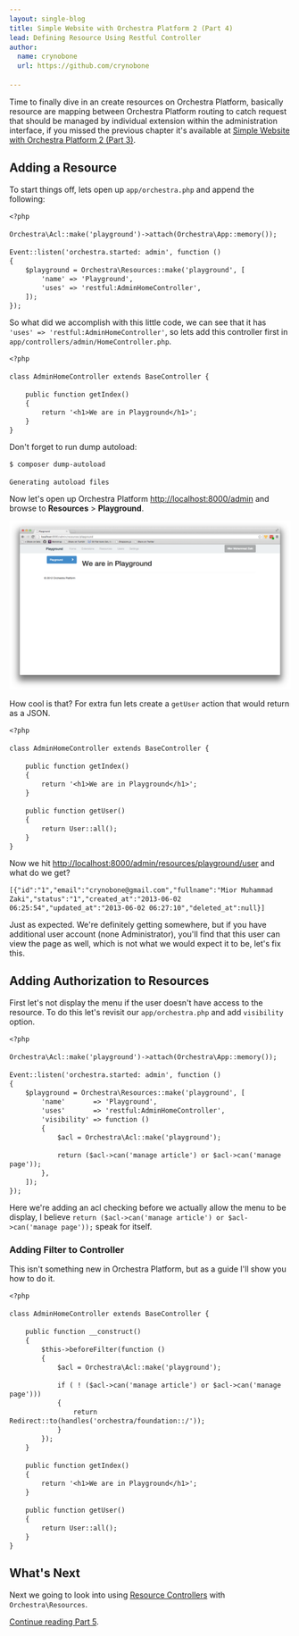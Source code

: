 ```yaml
---
layout: single-blog
title: Simple Website with Orchestra Platform 2 (Part 4)
lead: Defining Resource Using Restful Controller
author:
  name: crynobone
  url: https://github.com/crynobone

---
```


Time to finally dive in an create resources on Orchestra Platform, basically resource are mapping between Orchestra Platform routing to catch request that should be managed by individual extension within the administration interface, if you missed the previous chapter it's available at 
[Simple Website with Orchestra Platform 2 (Part 3)](/blogs/2013/06/01/simple-website-3).

## Adding a Resource

To start things off, lets open up `app/orchestra.php` and append the following:

	<?php
	
	Orchestra\Acl::make('playground')->attach(Orchestra\App::memory());
	
	Event::listen('orchestra.started: admin', function ()
	{
		$playground = Orchestra\Resources::make('playground', [
			'name' => 'Playground',
			'uses' => 'restful:AdminHomeController',
		]);
	});
	
So what did we accomplish with this little code, we can see that it has `'uses' => 'restful:AdminHomeController'`, so lets add this controller first in `app/controllers/admin/HomeController.php`.

	<?php 
	
	class AdminHomeController extends BaseController {
	
		public function getIndex()
		{
			return '<h1>We are in Playground</h1>';
		}
	}
	
Don't forget to run dump autoload:

	$ composer dump-autoload
	
	Generating autoload files
	
Now let's open up Orchestra Platform <http://localhost:8000/admin> and browse to **Resources** > **Playground**.

![Basic Resources](/blogs/assets/2013/06/basic-resources.png)

How cool is that? For extra fun lets create a `getUser` action that would return as a JSON.

	<?php 

	class AdminHomeController extends BaseController {

		public function getIndex()
		{
			return '<h1>We are in Playground</h1>';
		}

		public function getUser()
		{
			return User::all();
		}
	}

Now we hit <http://localhost:8000/admin/resources/playground/user> and what do we get?

	[{"id":"1","email":"crynobone@gmail.com","fullname":"Mior Muhammad Zaki","status":"1","created_at":"2013-06-02 06:25:54","updated_at":"2013-06-02 06:27:10","deleted_at":null}]
	
Just as expected. We're definitely getting somewhere, but if you have additional user account (none Administrator), you'll find that this user can view the page as well, which is not what we would expect it to be, let's fix this.

## Adding Authorization to Resources

First let's not display the menu if the user doesn't have access to the resource. To do this let's revisit our `app/orchestra.php` and add `visibility` option.

	<?php

	Orchestra\Acl::make('playground')->attach(Orchestra\App::memory());

	Event::listen('orchestra.started: admin', function ()
	{
		$playground = Orchestra\Resources::make('playground', [
			'name'       => 'Playground',
			'uses'       => 'restful:AdminHomeController',
			'visibility' => function ()
			{
				$acl = Orchestra\Acl::make('playground');
				
				return ($acl->can('manage article') or $acl->can('manage page'));
			}, 
		]);
	});

Here we're adding an acl checking before we actually allow the menu to be display, I believe `return ($acl->can('manage article') or $acl->can('manage page'));` speak for itself.

### Adding Filter to Controller

This isn't something new in Orchestra Platform, but as a guide I'll show you how to do it.

	<?php 

	class AdminHomeController extends BaseController {

		public function __construct()
		{
			$this->beforeFilter(function ()
			{
				$acl = Orchestra\Acl::make('playground');
				
				if ( ! ($acl->can('manage article') or $acl->can('manage page')))
				{
					return Redirect::to(handles('orchestra/foundation::/'));
				}
			});
		}

		public function getIndex()
		{
			return '<h1>We are in Playground</h1>';
		}

		public function getUser()
		{
			return User::all();
		}
	}


## What's Next

Next we going to look into using [Resource Controllers](http://laravel.com/docs/controllers#resource-controllers) with `Orchestra\Resources`.

[Continue reading Part 5](/blogs/2013/06/12/simple-website-5).
